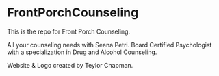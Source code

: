 # FrontPorchCounseling
This is the repo for Front Porch Counseling.

All your counseling needs with Seana Petri. Board Certified Psychologist with a specialization in Drug and Alcohol Counseling.

Website & Logo created by Teylor Chapman. 
